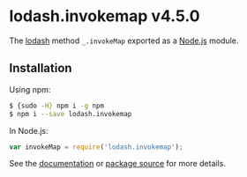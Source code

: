 # lodash.invokemap v4.5.0

The [lodash](https://lodash.com/) method `_.invokeMap` exported as a [Node.js](https://nodejs.org/) module.

## Installation

Using npm:
```bash
$ {sudo -H} npm i -g npm
$ npm i --save lodash.invokemap
```

In Node.js:
```js
var invokeMap = require('lodash.invokemap');
```

See the [documentation](https://lodash.com/docs#invokeMap) or [package source](https://github.com/lodash/lodash/blob/4.5.0-npm-packages/lodash.invokemap) for more details.
